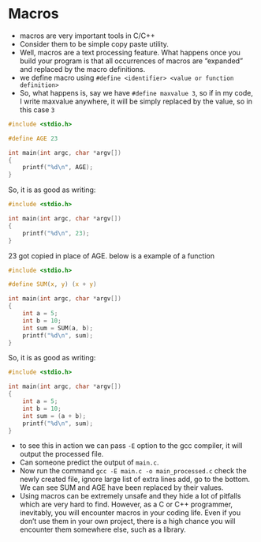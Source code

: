 # Macros

* macros are very important tools in C/C++
* Consider them to be simple copy paste utility.
* Well, macros are a text processing feature. What happens once you build your program is that all occurrences of macros are “expanded” and replaced by the macro definitions.
* we define macro using `#define <identifier> <value or function definition>`
* So, what happens is, say we have `#define maxvalue 3`, so if in my code, I write maxvalue anywhere, it will be simply replaced by the value, so in this case `3`

```C
#include <stdio.h>

#define AGE 23

int main(int argc, char *argv[])
{
	printf("%d\n", AGE);
}
```

So, it is as good as writing:
```C
#include <stdio.h>

int main(int argc, char *argv[])
{
	printf("%d\n", 23);
}
```
23 got copied in place of AGE. below is a example of a function

```C
#include <stdio.h>

#define SUM(x, y) (x + y)

int main(int argc, char *argv[])
{
	int a = 5;
	int b = 10;
	int sum = SUM(a, b);
	printf("%d\n", sum);
}
```
So, it is as good as writing:
```C
#include <stdio.h>

int main(int argc, char *argv[])
{
	int a = 5;
	int b = 10;
	int sum = (a + b);
	printf("%d\n", sum);
}
```

* to see this in action we can pass `-E` option to the gcc compiler, it will output the processed file.
* Can someone predict the output of `main.c`.
* Now run the command `gcc -E main.c -o main_processed.c` check the newly created file, ignore large list of extra lines add, go to the bottom. We can see SUM and AGE have been replaced by their values.
* Using macros can be extremely unsafe and they hide a lot of pitfalls which are very hard to find. However, as a C or C++ programmer, inevitably, you will encounter macros in your coding life. Even if you don’t use them in your own project, there is a high chance you will encounter them somewhere else, such as a library.